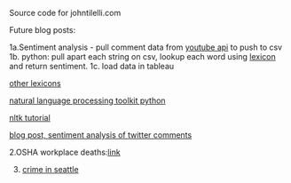 Source code for johntilelli.com

Future blog posts:

1a.Sentiment analysis - pull comment data from [youtube api](https://developers.google.com/youtube/v3/code_samples/python#create_and_manage_comments) to push to csv
1b. python: pull apart each string on csv, lookup each word using [lexicon](http://mpqa.cs.pitt.edu/) and return sentiment.
1c. load data in tableau

[other lexicons](http://stackoverflow.com/questions/4188706/sentiment-analysis-dictionaries)

[natural language processing toolkit python](http://www.nltk.org/)

[nltk tutorial](https://pythonprogramming.net/tokenizing-words-sentences-nltk-tutorial/)

[blog post, sentiment analysis of twitter comments](http://www.laurentluce.com/posts/twitter-sentiment-analysis-using-python-and-nltk/)

2.OSHA workplace deaths:[link](https://www.reddit.com/r/datasets/comments/4hwa35/osha_publishes_a_csv_of_workplace_deaths_with_a/?)


3. [crime in seattle](www.ucrdatatool.gov)
